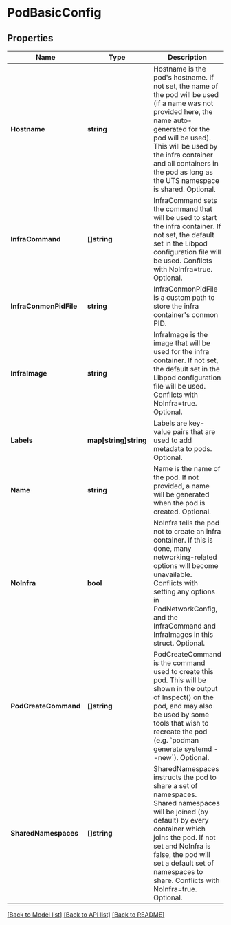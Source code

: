 # PodBasicConfig

## Properties
Name | Type | Description | Notes
------------ | ------------- | ------------- | -------------
**Hostname** | **string** | Hostname is the pod&#39;s hostname. If not set, the name of the pod will be used (if a name was not provided here, the name auto-generated for the pod will be used). This will be used by the infra container and all containers in the pod as long as the UTS namespace is shared. Optional. | [optional] [default to null]
**InfraCommand** | **[]string** | InfraCommand sets the command that will be used to start the infra container. If not set, the default set in the Libpod configuration file will be used. Conflicts with NoInfra&#x3D;true. Optional. | [optional] [default to null]
**InfraConmonPidFile** | **string** | InfraConmonPidFile is a custom path to store the infra container&#39;s conmon PID. | [optional] [default to null]
**InfraImage** | **string** | InfraImage is the image that will be used for the infra container. If not set, the default set in the Libpod configuration file will be used. Conflicts with NoInfra&#x3D;true. Optional. | [optional] [default to null]
**Labels** | **map[string]string** | Labels are key-value pairs that are used to add metadata to pods. Optional. | [optional] [default to null]
**Name** | **string** | Name is the name of the pod. If not provided, a name will be generated when the pod is created. Optional. | [optional] [default to null]
**NoInfra** | **bool** | NoInfra tells the pod not to create an infra container. If this is done, many networking-related options will become unavailable. Conflicts with setting any options in PodNetworkConfig, and the InfraCommand and InfraImages in this struct. Optional. | [optional] [default to null]
**PodCreateCommand** | **[]string** | PodCreateCommand is the command used to create this pod. This will be shown in the output of Inspect() on the pod, and may also be used by some tools that wish to recreate the pod (e.g. &#x60;podman generate systemd --new&#x60;). Optional. | [optional] [default to null]
**SharedNamespaces** | **[]string** | SharedNamespaces instructs the pod to share a set of namespaces. Shared namespaces will be joined (by default) by every container which joins the pod. If not set and NoInfra is false, the pod will set a default set of namespaces to share. Conflicts with NoInfra&#x3D;true. Optional. | [optional] [default to null]

[[Back to Model list]](../README.md#documentation-for-models) [[Back to API list]](../README.md#documentation-for-api-endpoints) [[Back to README]](../README.md)


